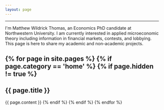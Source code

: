 ```yaml
---
layout: page
---
```

---
I'm Matthew Wildrick Thomas, an Economics PhD candidate at Northwestern University. I am currently interested in applied microeconomic theory including information in financial markets, contests, and lobbying. This page is here to share my academic and non-academic projects.


{% for page in site.pages %}
	{% if page.category == 'home' %}
		{% if page.hidden != true %}
---
<h2 id="{{ page.title | slugify }}"> {{ page.title }} </h2>
{{ page.content }}
		{% endif %}
	{% endif %}
{% endfor %}

